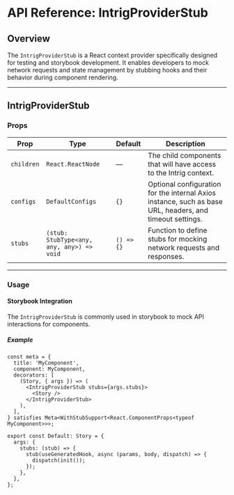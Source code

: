 # API Reference: IntrigProviderStub

## Overview

The `IntrigProviderStub` is a React context provider specifically designed for testing and storybook development. It enables developers to mock network requests and state management by stubbing hooks and their behavior during component rendering.

---

## IntrigProviderStub

### Props

| Prop       | Type                        | Default | Description                                                                                              |
| ---------- | --------------------------- | ------- | -------------------------------------------------------------------------------------------------------- |
| `children` | `React.ReactNode`           | —       | The child components that will have access to the Intrig context.                                        |
| `configs`  | `DefaultConfigs`            | `{}`    | Optional configuration for the internal Axios instance, such as base URL, headers, and timeout settings. |
| `stubs`    | `(stub: StubType<any, any, any>) => void` | `() => {}` | Function to define stubs for mocking network requests and responses.                                     |

---

### Usage

#### Storybook Integration

The `IntrigProviderStub` is commonly used in storybook to mock API interactions for components.

##### Example

```tsx
const meta = {
  title: 'MyComponent',
  component: MyComponent,
  decorators: [
    (Story, { args }) => (
      <IntrigProviderStub stubs={args.stubs}>
        <Story />
      </IntrigProviderStub>
    ),
  ],
} satisfies Meta<WithStubSupport<React.ComponentProps<typeof MyComponent>>>;

export const Default: Story = {
  args: {
    stubs: (stub) => {
      stub(useGeneratedHook, async (params, body, dispatch) => {
        dispatch(init());
      });
    },
  },
};
```

